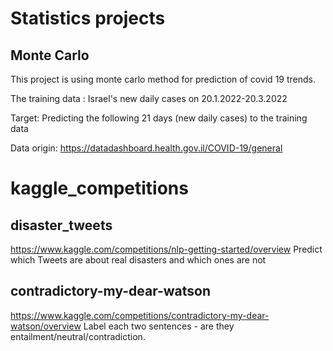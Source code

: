 # Statistics projects
## Monte Carlo
This project is using monte carlo method for prediction of covid 19 trends.

The training data : Israel's new daily cases on 20.1.2022-20.3.2022

Target: Predicting the following 21 days (new daily cases) to the training data

Data origin: https://datadashboard.health.gov.il/COVID-19/general

# kaggle_competitions

## disaster_tweets
https://www.kaggle.com/competitions/nlp-getting-started/overview
Predict which Tweets are about real disasters and which ones are not

## contradictory-my-dear-watson
https://www.kaggle.com/competitions/contradictory-my-dear-watson/overview
Label each two sentences - are they entailment/neutral/contradiction.

